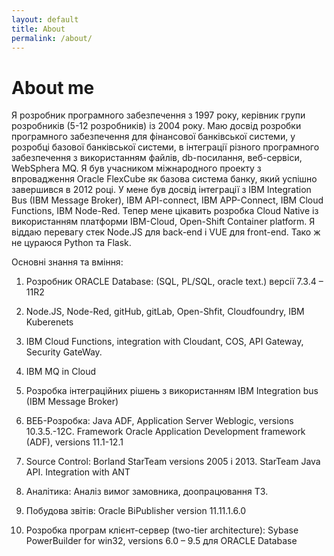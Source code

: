 ```yaml
---
layout: default
title: About
permalink: /about/
---
```



# About  me

Я розробник програмного забезпечення з 1997 року, керівник групи розробників (5-12 розробників) із 2004 року. Маю досвід розробки програмного забезпечення для фінансової банківської системи, у розробці базової банківської системи, в інтеграції різного програмного забезпечення з використанням файлів, db-посилання, веб-сервіси, WebSphera MQ. Я був учасником міжнародного проекту з впровадження Oracle FlexCube як базова система банку, який успішно завершився в 2012 році. У мене був досвід інтеграції з IBM Integration Bus (IBM Message Broker), IBM API-connect, IBM APP-Connect, IBM Cloud Functions, IBM Node-Red. Тепер мене цікавить розробка Cloud Native із використанням платформи IBM-Cloud, Open-Shift Container platform. Я віддаю перевагу стек Node.JS для back-end і VUE для front-end. Тако ж  не цураюся Python та Flask.

Основні знання та вміння:

1. Розробник ORACLE Database: (SQL, PL/SQL, oracle text.) версії 7.3.4 – 11R2

2. Node.JS, Node-Red, gitHub, gitLab, Open-Shfit, Cloudfoundry, IBM Kuberenets

3. IBM Cloud Functions, integration with Cloudant, COS, API Gateway, Security GateWay.

4. IBM MQ in Cloud

5. Розробка інтеграційних рішень з використанням IBM Integration bus (IBM Message Broker)

6. ВЕБ-Розробка: Java ADF, Application Server Weblogic, versions 10.3.5.-12C. Framework Oracle Application Development framework (ADF), versions 11.1-12.1

7. Source Control: Borland StarTeam versions 2005 і 2013. StarTeam Java API. Integration with ANT

8. Аналітика: Аналіз вимог замовника, доопрацювання ТЗ.

9. Побудова звітів: Oracle BiPublisher version 11.11.1.6.0

10. Розробка програм клієнт-сервер (two-tier architecture): Sybase PowerBuilder for win32, versions 6.0 – 9.5 для ORACLE Database